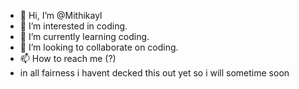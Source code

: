- 👋 Hi, I’m @Mithikayl
- 👀 I’m interested in coding.
- 🌱 I’m currently learning coding.
- 💞️ I’m looking to collaborate on coding.
- 📫 How to reach me (?)
- in all fairness i havent decked this out yet so i will sometime soon

<!---
Mithikayl/Mithikayl is a ✨ special ✨ repository because its `README.md` (this file) appears on your GitHub profile.
You can click the Preview link to take a look at your changes.
--->
